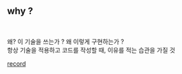 <h2> why ? </h2><br>

왜? 이 기술을 쓰는가 ? 왜 이렇게 구현하는가 ? <br>
항상 기술을 적용하고 코드를 작성할 때, 이유를 적는 습관을 가질 것 <br>

[record](https://github.com/albbloomer/whytech/blob/main/record.md)

